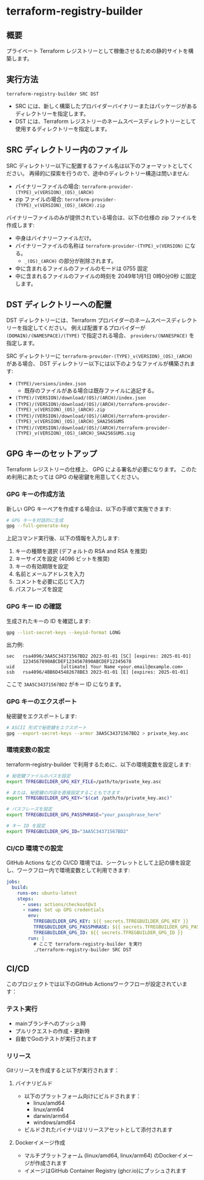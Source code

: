 # terraform-registry-builder

## 概要

プライベート Terraform レジストリーとして稼働させるための静的サイトを構築します。

## 実行方法

```
terraform-registry-builder SRC DST
```

* SRC には、新しく構築したプロバイダーバイナリーまたはパッケージがあるディレクトリーを指定します。
* DST には、Terraform レジストリーのネームスペースディレクトリーとして使用するディレクトリーを指定します。

## SRC ディレクトリー内のファイル

SRC ディレクトリー以下に配置するファイル名は以下のフォーマットとしてください。
再帰的に探索を行うので、途中のディレクトリー構造は問いません:

* バイナリーファイルの場合: `terraform-provider-(TYPE)_v(VERSION)_(OS)_(ARCH)`
* zip ファイルの場合: `terraform-provider-(TYPE)_v(VERSION)_(OS)_(ARCH).zip`

バイナリーファイルのみが提供されている場合は、以下の仕様の zip ファイルを作成します:

* 中身はバイナリーファイルだけ。
* バイナリーファイルの名称は  `terraform-provider-(TYPE)_v(VERSION)` になる。
    * `_(OS)_(ARCH)` の部分が削除されます。
* 中に含まれるファイルのファイルのモードは 0755 固定
* 中に含まれるファイルのファイルの時刻を 2049年1月1日 0時0分0秒 に固定します。

## DST ディレクトリーへの配置

DST ディレクトリーには、Terraform プロバイダーのネームスペースディレクトリーを指定してください。
例えば配置するプロバイダーが `(DOMAIN)/(NAMESPACE)/(TYPE)` で指定される場合、 `providers/(NANESPACE)` を指定します。

SRC ディレクトリーに `terraform-provider-(TYPE)_v(VERSION)_(OS)_(ARCH)` がある場合、
DST ディレクトリー以下には以下のようなファイルが構築されます:

* `(TYPE)/versions/index.json`
    * 既存のファイルがある場合は既存ファイルに追記する。
* `(TYPE)/(VERSION)/download/(OS)/(ARCH)/index.json`
* `(TYPE)/(VERSION)/download/(OS)/(ARCH)/terraform-provider-(TYPE)_v(VERSION)_(OS)_(ARCH).zip`
* `(TYPE)/(VERSION)/download/(OS)/(ARCH)/terraform-provider-(TYPE)_v(VERSION)_(OS)_(ARCH)_SHA256SUMS`
* `(TYPE)/(VERSION)/download/(OS)/(ARCH)/terraform-provider-(TYPE)_v(VERSION)_(OS)_(ARCH)_SHA256SUMS.sig`

## GPG キーのセットアップ

Terraform レジストリーの仕様上、 GPG による署名が必要になります。
このため利用にあたっては GPG の秘密鍵を用意してください。

### GPG キーの作成方法

新しい GPG キーペアを作成する場合は、以下の手順で実施できます:

```bash
# GPG キーを対話的に生成
gpg --full-generate-key
```

上記コマンド実行後、以下の情報を入力します:
1. キーの種類を選択 (デフォルトの RSA and RSA を推奨)
2. キーサイズを設定 (4096 ビットを推奨)
3. キーの有効期限を設定
4. 名前とメールアドレスを入力
5. コメントを必要に応じて入力
6. パスフレーズを設定

### GPG キー ID の確認

生成されたキーの ID を確認します:

```bash
gpg --list-secret-keys --keyid-format LONG
```

出力例:
```
sec   rsa4096/3AA5C34371567BD2 2023-01-01 [SC] [expires: 2025-01-01]
      1234567890ABCDEF1234567890ABCDEF12345678
uid                 [ultimate] Your Name <your.email@example.com>
ssb   rsa4096/4BB6D45482678BE3 2023-01-01 [E] [expires: 2025-01-01]
```

ここで `3AA5C34371567BD2` がキー ID になります。

### GPG キーのエクスポート

秘密鍵をエクスポートします:

```bash
# ASCII 形式で秘密鍵をエクスポート
gpg --export-secret-keys --armor 3AA5C34371567BD2 > private_key.asc
```

### 環境変数の設定

terraform-registry-builder で利用するために、以下の環境変数を設定します:

```bash
# 秘密鍵ファイルのパスを設定
export TFREGBUILDER_GPG_KEY_FILE=/path/to/private_key.asc

# または、秘密鍵の内容を直接設定することもできます
export TFREGBUILDER_GPG_KEY="$(cat /path/to/private_key.asc)"

# パスフレーズを設定
export TFREGBUILDER_GPG_PASSPHRASE="your_passphrase_here"

# キー ID を設定
export TFREGBUILDER_GPG_ID="3AA5C34371567BD2"
```

### CI/CD 環境での設定

GitHub Actions などの CI/CD 環境では、シークレットとして上記の値を設定し、ワークフロー内で環境変数として利用できます:

```yaml
jobs:
  build:
    runs-on: ubuntu-latest
    steps:
      - uses: actions/checkout@v3
      - name: Set up GPG credentials
        env:
          TFREGBUILDER_GPG_KEY: ${{ secrets.TFREGBUILDER_GPG_KEY }}
          TFREGBUILDER_GPG_PASSPHRASE: ${{ secrets.TFREGBUILDER_GPG_PASSPHRASE }}
          TFREGBUILDER_GPG_ID: ${{ secrets.TFREGBUILDER_GPG_ID }}
        run: |
          # ここで terraform-registry-builder を実行
          ./terraform-registry-builder SRC DST
```

## CI/CD

このプロジェクトでは以下のGitHub Actionsワークフローが設定されています：

### テスト実行

- mainブランチへのプッシュ時
- プルリクエストの作成・更新時
- 自動でGoのテストが実行されます

### リリース

Gitリリースを作成すると以下が実行されます：

1. バイナリビルド
   - 以下のプラットフォーム向けにビルドされます：
     - linux/amd64
     - linux/arm64
     - darwin/arm64
     - windows/amd64
   - ビルドされたバイナリはリリースアセットとして添付されます

2. Dockerイメージ作成
   - マルチプラットフォーム (linux/amd64, linux/arm64) のDockerイメージが作成されます
   - イメージはGitHub Container Registry (ghcr.io)にプッシュされます
